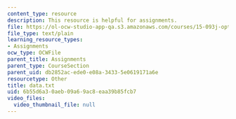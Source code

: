 ```yaml
---
content_type: resource
description: This resource is helpful for assignments.
file: https://ol-ocw-studio-app-qa.s3.amazonaws.com/courses/15-093j-optimization-methods-fall-2009/6b55d6a30aeb09a69ac8eaa39b85fcb7_data.txt
file_type: text/plain
learning_resource_types:
- Assignments
ocw_type: OCWFile
parent_title: Assignments
parent_type: CourseSection
parent_uid: db2852ac-ede0-e08a-3433-5e0619171a6e
resourcetype: Other
title: data.txt
uid: 6b55d6a3-0aeb-09a6-9ac8-eaa39b85fcb7
video_files:
  video_thumbnail_file: null
---
```

